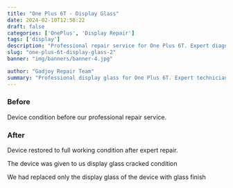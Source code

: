 ```yaml
---
title: "One Plus 6T - Display Glass"
date: 2024-02-10T12:58:22
draft: false
categories: ['OnePlus', 'Display Repair']
tags: ['display']
description: "Professional repair service for One Plus 6T. Expert diagnosis and quality repairs in Bangalore."
slug: "one-plus-6t-display-glass-2"
banner: "img/banners/banner-4.jpg"

author: "Gadjoy Repair Team"
summary: "Professional display glass for One Plus 6T. Expert technicians, quality parts, warranty included."
---
```


### Before

Device condition before our professional repair service.

### After

Device restored to full working condition after expert repair.

The device was given to us display glass cracked condition

We had replaced only the display glass of the device with glass finish